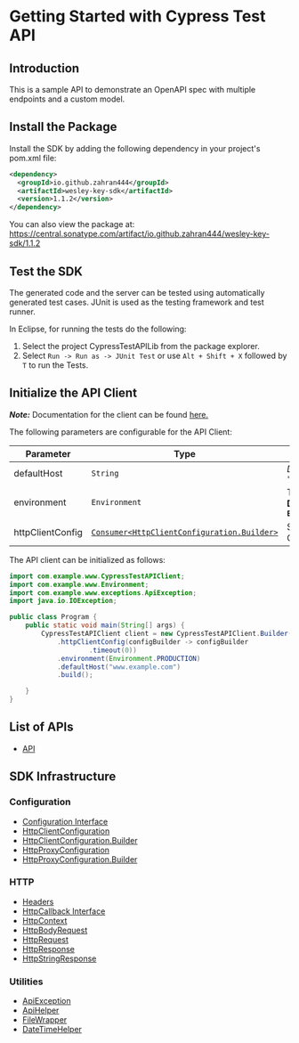 
# Getting Started with Cypress Test API

## Introduction

This is a sample API to demonstrate an OpenAPI spec with multiple endpoints and a custom model.

## Install the Package

Install the SDK by adding the following dependency in your project's pom.xml file:

```xml
<dependency>
  <groupId>io.github.zahran444</groupId>
  <artifactId>wesley-key-sdk</artifactId>
  <version>1.1.2</version>
</dependency>
```

You can also view the package at:
https://central.sonatype.com/artifact/io.github.zahran444/wesley-key-sdk/1.1.2

## Test the SDK

The generated code and the server can be tested using automatically generated test cases.
JUnit is used as the testing framework and test runner.

In Eclipse, for running the tests do the following:

1. Select the project CypressTestAPILib from the package explorer.
2. Select `Run -> Run as -> JUnit Test` or use `Alt + Shift + X` followed by `T` to run the Tests.

## Initialize the API Client

**_Note:_** Documentation for the client can be found [here.](https://www.github.com/ZahraN444/wesley-key-java-sdk/tree/1.1.2/doc/client.md)

The following parameters are configurable for the API Client:

| Parameter | Type | Description |
|  --- | --- | --- |
| defaultHost | `String` | *Default*: `"www.example.com"` |
| environment | `Environment` | The API environment. <br> **Default: `Environment.PRODUCTION`** |
| httpClientConfig | [`Consumer<HttpClientConfiguration.Builder>`](https://www.github.com/ZahraN444/wesley-key-java-sdk/tree/1.1.2/doc/http-client-configuration-builder.md) | Set up Http Client Configuration instance. |

The API client can be initialized as follows:

```java
import com.example.www.CypressTestAPIClient;
import com.example.www.Environment;
import com.example.www.exceptions.ApiException;
import java.io.IOException;

public class Program {
    public static void main(String[] args) {
        CypressTestAPIClient client = new CypressTestAPIClient.Builder()
            .httpClientConfig(configBuilder -> configBuilder
                    .timeout(0))
            .environment(Environment.PRODUCTION)
            .defaultHost("www.example.com")
            .build();

    }
}
```

## List of APIs

* [API](https://www.github.com/ZahraN444/wesley-key-java-sdk/tree/1.1.2/doc/controllers/api.md)

## SDK Infrastructure

### Configuration

* [Configuration Interface](https://www.github.com/ZahraN444/wesley-key-java-sdk/tree/1.1.2/doc/configuration-interface.md)
* [HttpClientConfiguration](https://www.github.com/ZahraN444/wesley-key-java-sdk/tree/1.1.2/doc/http-client-configuration.md)
* [HttpClientConfiguration.Builder](https://www.github.com/ZahraN444/wesley-key-java-sdk/tree/1.1.2/doc/http-client-configuration-builder.md)
* [HttpProxyConfiguration](https://www.github.com/ZahraN444/wesley-key-java-sdk/tree/1.1.2/doc/http-proxy-configuration.md)
* [HttpProxyConfiguration.Builder](https://www.github.com/ZahraN444/wesley-key-java-sdk/tree/1.1.2/doc/http-proxy-configuration-builder.md)

### HTTP

* [Headers](https://www.github.com/ZahraN444/wesley-key-java-sdk/tree/1.1.2/doc/headers.md)
* [HttpCallback Interface](https://www.github.com/ZahraN444/wesley-key-java-sdk/tree/1.1.2/doc/http-callback-interface.md)
* [HttpContext](https://www.github.com/ZahraN444/wesley-key-java-sdk/tree/1.1.2/doc/http-context.md)
* [HttpBodyRequest](https://www.github.com/ZahraN444/wesley-key-java-sdk/tree/1.1.2/doc/http-body-request.md)
* [HttpRequest](https://www.github.com/ZahraN444/wesley-key-java-sdk/tree/1.1.2/doc/http-request.md)
* [HttpResponse](https://www.github.com/ZahraN444/wesley-key-java-sdk/tree/1.1.2/doc/http-response.md)
* [HttpStringResponse](https://www.github.com/ZahraN444/wesley-key-java-sdk/tree/1.1.2/doc/http-string-response.md)

### Utilities

* [ApiException](https://www.github.com/ZahraN444/wesley-key-java-sdk/tree/1.1.2/doc/api-exception.md)
* [ApiHelper](https://www.github.com/ZahraN444/wesley-key-java-sdk/tree/1.1.2/doc/api-helper.md)
* [FileWrapper](https://www.github.com/ZahraN444/wesley-key-java-sdk/tree/1.1.2/doc/file-wrapper.md)
* [DateTimeHelper](https://www.github.com/ZahraN444/wesley-key-java-sdk/tree/1.1.2/doc/date-time-helper.md)

